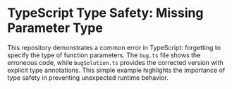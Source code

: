 # TypeScript Type Safety: Missing Parameter Type

This repository demonstrates a common error in TypeScript: forgetting to specify the type of function parameters.  The `bug.ts` file shows the erroneous code, while `bugSolution.ts` provides the corrected version with explicit type annotations.  This simple example highlights the importance of type safety in preventing unexpected runtime behavior. 